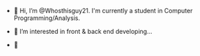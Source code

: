- 👋 Hi, I’m @Whosthisguy21.
I'm currently a student in Computer Programming/Analysis.

- 👀 I’m interested in front & back end developing...
- 🌱

<!---
Whosthisguy21/Whosthisguy21 is a ✨ special ✨ repository because its `README.md` (this file) appears on your GitHub profile.
You can click the Preview link to take a look at your changes.
--->
